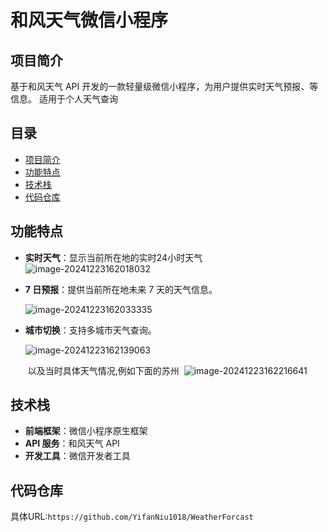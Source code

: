 # 和风天气微信小程序

## 项目简介
基于和风天气 API 开发的一款轻量级微信小程序，为用户提供实时天气预报、等信息。
适用于个人天气查询

## 目录
- [项目简介](#项目简介)
- [功能特点](#功能特点)
- [技术栈](#技术栈)
- [代码仓库](#代码仓库)

## 功能特点

- **实时天气**：显示当前所在地的实时24小时天气
  ![image-20241223162018032](./project.assets/image-20241223162018032.png)

- **7 日预报**：提供当前所在地未来 7 天的天气信息。

  ![image-20241223162033335](./project.assets/image-20241223162033335.png)

- **城市切换**：支持多城市天气查询。

  ![image-20241223162139063](./project.assets/image-20241223162139063.png)

  ​			以及当时具体天气情况,例如下面的苏州
  ​			![image-20241223162216641](./project.assets/image-20241223162216641.png)

## 技术栈
- **前端框架**：微信小程序原生框架
- **API 服务**：和风天气 API
- **开发工具**：微信开发者工具

## 代码仓库

具体URL:`https://github.com/YifanNiu1018/WeatherForcast`